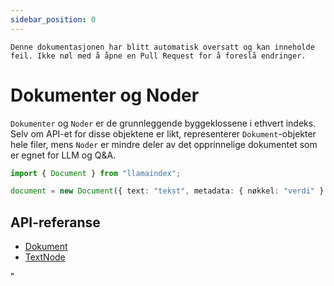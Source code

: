 ```yaml
---
sidebar_position: 0
---
```


`Denne dokumentasjonen har blitt automatisk oversatt og kan inneholde feil. Ikke nøl med å åpne en Pull Request for å foreslå endringer.`

# Dokumenter og Noder

`Dokumenter` og `Noder` er de grunnleggende byggeklossene i ethvert indeks. Selv om API-et for disse objektene er likt, representerer `Dokument`-objekter hele filer, mens `Noder` er mindre deler av det opprinnelige dokumentet som er egnet for LLM og Q&A.

```typescript
import { Document } from "llamaindex";

document = new Document({ text: "tekst", metadata: { nøkkel: "verdi" } });
```

## API-referanse

- [Dokument](../../api/classes/Document.md)
- [TextNode](../../api/classes/TextNode.md)

"
